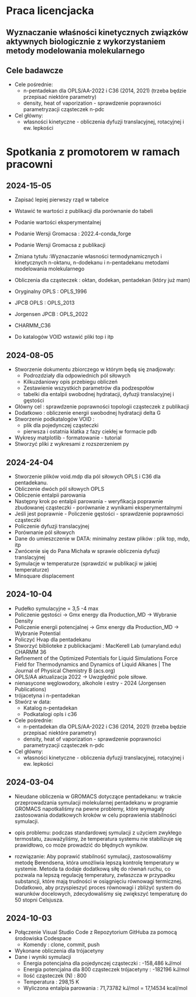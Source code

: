 
# Praca licencjacka
## Wyznaczanie właśności kinetycznych związków aktywnych biologicznie z wykorzystaniem metody modelowania molekularnego
## Cele badawcze
* Cele pośrednie:
	* n-pentadekan dla OPLS/AA-2022 i C36 (2014, 2021) (trzeba będzie przepisać niektóre parametry)
	* density, heat of vaporization - sprawdzenie poprawności parametryzacji cząsteczek n-pdc
* Cel główny: 
	* własności kinetyczne - obliczenia dyfuzji translacyjnej, rotacyjnej i ew. lepkości
# Spotkania z promotorem w ramach pracowni
## 2024-15-05
* Zapisać lepiej pierwszy rząd w tabelce
* Wstawić te wartości z publikacji dla porównanie do tabeli
* Podanie wartości eksperymentalnej
* Podanie Wersji Gromacsa : 2022.4-conda_forge
* Podanie Wersji Gromacsa z publikacji
* Zmiana tytułu :Wyznaczanie własności termodynamicznych i kinetycznych n-oktanu, n-dodekanu i n-pentadekanu metodami modelowania molekularnego
* Obliczenia dla cząsteczek : oktan, dodekan, pentadekan (który już mam)

* Oryginalny OPLS : OPLS_1996
* JPCB OPLS : OPLS_2013
* Jorgensen JPCB : OPLS_2022
* CHARMM_C36

* Do katalogów VOID wstawić pliki top i itp
## 2024-08-05
* Stworzenie dokumentu zbiorczego w którym będą się znadjowały:
	* Podrozdziały dla odpowiednich pól siłowych
   	* Kilkuzdaniowy opis przebiegu obliczeń
   	* Zestawienie wszystkich parametrów dla podzespołów
   	* tabelki dla entalpii swobodnej hydratacji, dyfuzji translacyjnej i gęstości
* Główny cel : sprawdzenie poprawności topologii cząsteczek z publikacji
* Dodatkowo : obliczenie energii swobodnej hydratacji delta G
* Stworzenie podkatalogów VOID :
	* plik dla pojedynczej cząsteczki
   	* pierwsza i ostatnia klatka z fazy ciekłej w formacie pdb
* Wykresy matplotlib - formatowanie - tutorial
* Stworzyć pliki z wykresami z rozszerzeniem py
  
## 2024-24-04
* Stworzenie plików void.mdp dla pól siłowych OPLS i C36 dla pentadekanu.
* Obliczenie dwóch pól siłowych OPLS
* Obliczenie entalpii parowania
* Następny krok po entalpii parowania - weryfikacja poprawnie zbudowanej cząsteczki - porównanie z wynikami eksperymentalnymi
* Jeśli jest poprawnie - Policzenie gęstości - sprawdzenie poprawności cząsteczki
* Policzenie dyfuzji translacyjnej
* Porównanie pól siłowych
* Dane do umieszczenie w DATA: minimalny zestaw plików : plik top, mdp, itp
* Zwrócenie się do Pana Michała w sprawie obliczenia dyfuzji translacyjnej
* Symulacje w temperaturze (sprawdzić w publikacji w jakiej temperaturze)
* Minsquare displacement

## 2024-10-04
* Pudełko symulacyjne = 3,5 -4 max
* Policzenie gęstości -> Gmx energy dla Production_MD -> Wybranie Density
* Policzenie energii potencjalnej -> Gmx energy dla Production_MD -> Wybranie Potential
* Policzyć Hvap dla pentadekanu
* Stworzyć biblioteke z publickacjami : MacKerell Lab (umaryland.edu)  CHARMM 36
* Refinement of the Optimized Potentials for Liquid Simulations Force Field for Thermodynamics and Dynamics of Liquid Alkanes | The Journal of Physical Chemistry B (acs.org)
* OPLS/AA aktualizacja 2022 -> Uwzględnić pole siłowe. 
* nienasycone węglowodory, alkohole i estry - 2024 (Jorgensen Publications)
* trójacetyna i n-pentadekan
* Stwórz w data: 
	* Katalog n-pentadekan
	* Podkatalogi opls i c36
* Cele pośrednie:
	* n-pentadekan dla OPLS/AA-2022 i C36 (2014, 2021) (trzeba będzie przepisać niektóre parametry)
	* density, heat of vaporization - sprawdzenie poprawności parametryzacji cząsteczek n-pdc
* Cel główny: 
	* własności kinetyczne - obliczenia dyfuzji translacyjnej, rotacyjnej i ew. lepkości

  
## 2024-03-04

 * Nieudane obliczenia w GROMACS dotyczące pentadekanu: w trakcie przeprowadzania symulacji molekularnej pentadekanu w programie GROMACS napotkaliśmy na pewne problemy, które wymagały zastosowania dodatkowych kroków w celu poprawienia stabilności symulacji.

* opis problemu: podczas standardowej symulacji z użyciem zwykłego termostatu, zauważyliśmy, że temperatura systemu nie stabilizuje się prawidłowo, co może prowadzić do błędnych wyników. 

* rozwiązanie: Aby poprawić stabilność symulacji, zastosowaliśmy metodę Berendsena, która umożliwia lepszą kontrolę temperatury w systemie. Metoda ta dodaje dodatkową siłę do równań ruchu, co pozwala na lepszą regulację temperatury, zwłaszcza w przypadku substancji, które mają trudności w osiągnięciu równowagi termicznej.
Dodatkowo, aby przyspieszyć proces równowagi i zbliżyć system do warunków docelowych, zdecydowaliśmy się zwiększyć temperaturę do 50 stopni Celsjusza. 

## 2024-10-03
* Połączenie Visual Studio Code z Repozytorium GitHuba za pomocą środowiska Codespace 
    * Komendy : clone, commit, push 
* Wykonane obliczenia dla trójacetyny 
* Dane i wyniki symulacji 
    * Energia potencjalna dla pojedynczej cząsteczki : -158,486 kJ/mol 
    * Energia potencjalna dla 800 cząsteczek trójacetyny : -182196 kJ/mol
    * Ilość cząsteczek (N) : 800
    * Temperatura : 298,15 K
    * Wyliczona entalpia parowania : 71,73782 kJ/mol = 17,14534 kcal/mol
    


